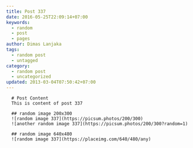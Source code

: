 ```yaml
---
title: Post 337
date: 2016-05-25T22:09:14+07:00
keywords:
  - random
  - post
  - pages
author: Dimas Lanjaka
tags:
  - random post
  - untagged
category:
  - random post
  - uncategorized
updated: 2013-03-04T07:50:42+07:00
---
```


      # Post Content
      This is content of post 337

      ## random image 200x300
      ![random image 337](https://picsum.photos/200/300)
      ![another random image 337](https://picsum.photos/200/300?random=1)

      ## random image 640x480
      ![random image 337](https://placeimg.com/640/480/any)
      